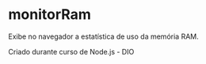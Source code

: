 # monitorRam
Exibe no navegador a estatística de uso da memória RAM.

Criado durante curso de Node.js - DIO
